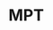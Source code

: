 <!DOCTYPE html>
<html lang="en">
  <head>
    <meta charset="UTF-8">
    <link rel="stylesheet" href="styles.css">
  </head>
  <body>
    <h1>MPT</h1>
  </body>
</html>
